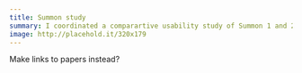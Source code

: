 ```yaml
---
title: Summon study
summary: I coordinated a comparartive usability study of Summon 1 and 2.
image: http://placehold.it/320x179
---
```


Make links to papers instead?
